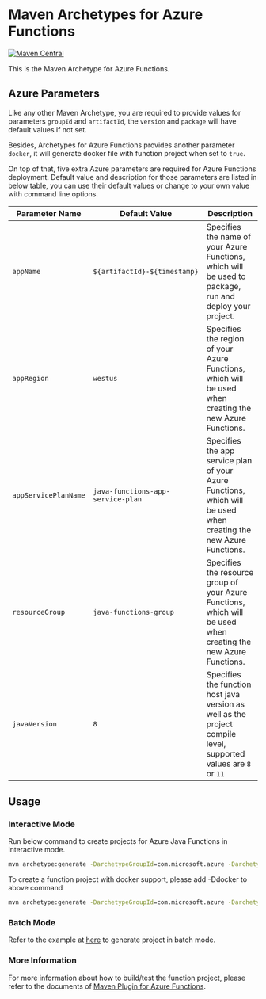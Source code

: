 # Maven Archetypes for Azure Functions
[![Maven Central](https://img.shields.io/maven-central/v/com.microsoft.azure/azure-functions-archetype.svg)](http://search.maven.org/#search%7Cga%7C1%7Cg%3A%22com.microsoft.azure%22%20AND%20a%3A%22azure-functions-archetype%22)

This is the Maven Archetype for Azure Functions.

## Azure Parameters

Like any other Maven Archetype, you are required to provide values for parameters `groupId` and `artifactId`, the `version` and `package` will have default values if not set.

Besides, Archetypes for Azure Functions provides another parameter `docker`, it will generate docker file with function project when set to `true`.

On top of that, five extra Azure parameters are required for Azure Functions deployment. Default value and description for those parameters are listed in below table, you can use their default values or change to your own value with command line options.

Parameter Name | Default Value | Description
---|---|---
`appName` | `${artifactId}-${timestamp}` | Specifies the name of your Azure Functions, which will be used to package, run and deploy your project.
`appRegion` | `westus` | Specifies the region of your Azure Functions, which will be used when creating the new Azure Functions.
`appServicePlanName` | `java-functions-app-service-plan` | Specifies the app service plan of your Azure Functions, which will be used when creating the new Azure Functions.
`resourceGroup` | `java-functions-group` | Specifies the resource group of your Azure Functions, which will be used when creating the new Azure Functions.
`javaVersion` | `8` | Specifies the function host java version as well as the project compile level, supported values are `8` or `11`

## Usage

### Interactive Mode
Run below command to create projects for Azure Java Functions in interactive mode.

```cmd
mvn archetype:generate -DarchetypeGroupId=com.microsoft.azure -DarchetypeArtifactId=azure-functions-archetype
```

To create a function project with docker support, please add -Ddocker to above command

```cmd
mvn archetype:generate -DarchetypeGroupId=com.microsoft.azure -DarchetypeArtifactId=azure-functions-archetype -Ddocker
```

### Batch Mode
Refer to the example at [here](https://maven.apache.org/archetype/maven-archetype-plugin/examples/generate-batch.html) to generate project in batch mode.

### More Information
For more information about how to build/test the function project, please refer to the documents of [Maven Plugin for Azure Functions](https://github.com/Microsoft/azure-maven-plugins/blob/master/azure-functions-maven-plugin/README.md).
